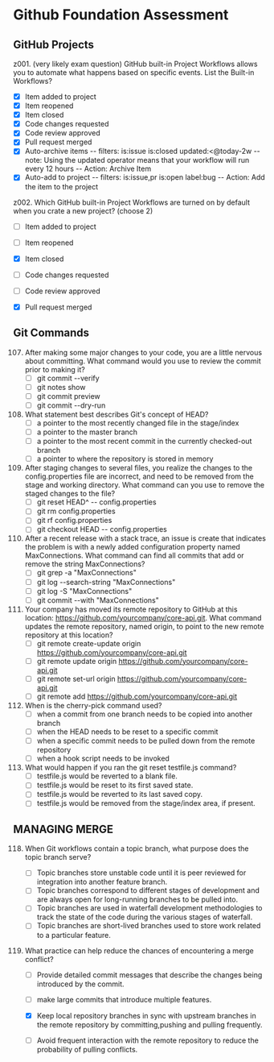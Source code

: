 # Github Foundation Assessment

## GitHub Projects
z001. (very likely exam question) GitHub built-in Project Workflows allows you to automate what happens based on specific events. List the Built-in Workflows?
  - [x] Item added to project
  - [x] Item reopened 
  - [x] Item closed
  - [x] Code changes requested
  - [x] Code review approved
  - [x] Pull request merged
  - [x] Auto-archive items
        -- filters: is:issue is:closed updated:<@today-2w    --note: Using the updated operator means that your workflow will run every 12 hours
        -- Action: Archive Item
  - [x] Auto-add to project
        -- filters: is:issue,pr is:open label:bug
        -- Action: Add the item to the project

z002. Which GitHub built-in Project Workflows are turned on by default when you crate a new project? (choose 2)
  - [ ] Item added to project
  - [ ] Item reopened 
  - [x] Item closed
  - [ ] Code changes requested
  - [ ] Code review approved
  - [x] Pull request merged


## Git Commands
107. After making some major changes to your code, you are a little nervous about committing. What command would you use to review the commit prior to making it?
     - [ ] git commit --verify
     - [ ] git notes show
     - [ ] git commit preview
     - [ ] git commit --dry-run
    
108. What statement best describes Git's concept of HEAD?
     - [ ] a pointer to the most recently changed file in the stage/index
     - [ ] a pointer to the master branch
     - [ ] a pointer to the most recent commit in the currently checked-out branch
     - [ ] a pointer to where the repository is stored in memory

109. After staging changes to several files, you realize the changes to the config.properties file are incorrect, and need to be removed from the stage and working directory. What command can you use to remove the staged changes to the file?
     - [ ] git reset HEAD^ -- config.properties
     - [ ] git rm config.properties
     - [ ] git rf config.properties
     - [ ] git checkout HEAD -- config.properties
    
110. After a recent release with a stack trace, an issue is create that indicates the problem is with a newly added configuration property named MaxConnections. What command can find all commits that add or remove the string MaxConnections?
     - [ ] git grep -a "MaxConnections"
     - [ ]  git log --search-string "MaxConnections"
     - [ ]  git log -S "MaxConnections"
     - [ ]  git commit --with "MaxConnections"
    
111. Your company has moved its remote repository to GitHub at this location: https://github.com/yourcompany/core-api.git. What command updates the remote repository, named origin, to point to the new remote repository at this location?
     - [ ] git remote create-update origin https://github.com/yourcompany/core-api.git
     - [ ] git remote update origin https://github.com/yourcompany/core-api.git
     - [ ] git remote set-url origin https://github.com/yourcompany/core-api.git
     - [ ] git remote add https://github.com/yourcompany/core-api.git
    
112. When is the cherry-pick command used?
     - [ ] when a commit from one branch needs to be copied into another branch
     - [ ] when the HEAD needs to be reset to a specific commit
     - [ ] when a specific commit needs to be pulled down from the remote repository
     - [ ] when a hook script needs to be invoked

116. What would happen if you ran the git reset testfile.js command?
     - [ ] testfile.js would be reverted to a blank file.
     - [ ] testfile.js would be reset to its first saved state.
     - [ ] testfile.js would be reverted to its last saved copy.
     - [ ] testfile.js would be removed from the stage/index area, if present.

## MANAGING MERGE
118. When Git workflows contain a topic branch, what purpose does the topic branch serve?
     - [ ] Topic branches store unstable code until it is peer reviewed for integration into another feature branch.
     - [ ] Topic branches correspond to different stages of development and are always open for long-running branches to be pulled into.
     - [ ] Topic branches are used in waterfall development methodologies to track the state of the code during the various stages of waterfall.
     - [ ] Topic branches are short-lived branches used to store work related to a particular feature.

119. What practice can help reduce the chances of encountering a merge conflict?

     - [ ] Provide detailed commit messages that describe the changes being introduced by the commit.
     - [ ] make large commits that introduce multiple features.
     - [x] Keep local repository branches in sync with upstream branches in the remote repository by committing,pushing and pulling frequently.
     - [ ] Avoid frequent interaction with the remote repository to reduce the probability of pulling conflicts.
         

